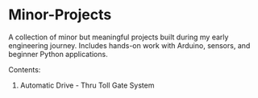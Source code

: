 # Minor-Projects
A collection of minor but meaningful projects built during my early engineering journey. Includes hands-on work with Arduino, sensors, and beginner Python applications.

Contents:
1. Automatic Drive - Thru Toll Gate System
